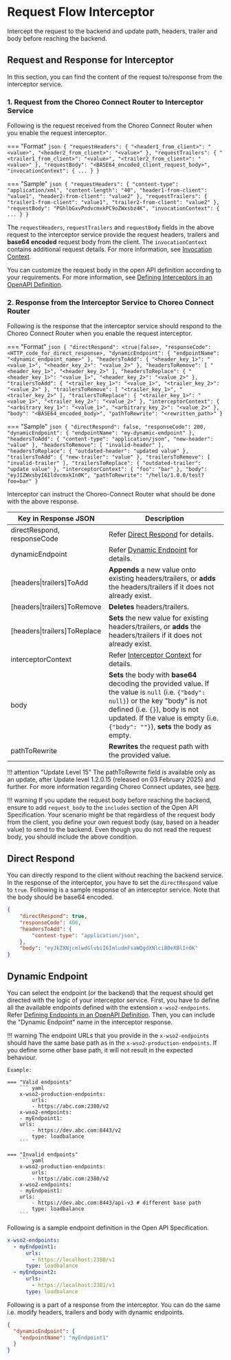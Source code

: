 # Request Flow Interceptor

Intercept the request to the backend and update path, headers, trailer and body before reaching the backend.

## Request and Response for Interceptor

In this section, you can find the content of the request to/response from the interceptor service.

### 1. Request from the Choreo Connect Router to Interceptor Service

Following is the request received from the Choreo Connect Router when you enable the request interceptor.

=== "Format"
    ``` json
    {
        "requestHeaders": {
            "<header1_from_client>": "<value>",
            "<header2_from_client>": "<value>"
        },
        "requestTrailers": {
            "<trailer1_from_client>": "<value>",
            "<trailer2_from_client>": "<value>"
        },
        "requestBody": "<BASE64_encoded_client_request_body>",
        "invocationContext": {
            ...
        }
    }
    ```

=== "Sample"
    ``` json
    {
        "requestHeaders": {
            "content-type": "application/xml",
            "content-length": "40",
            "header1-from-client": "value1",
            "header2-from-client": "value2"
        },
        "requestTrailers": {
            "trailer1-from-client": "value1",
            "trailer2-from-client": "value2"
        },
        "requestBody": "PGhlbGxvPndvcmxkPC9oZWxsbz4K",
        "invocationContext": {
            ...
        }
    }
    ```

The `requestHeaders`, `requestTrailers` and `requestBody` fields in the above request to the interceptor service
provide the request headers, trailers and **base64 encoded** request body from the client. The `invocationContext`
contains additional request details. For more information, see [Invocation Context]({{base_path}}/deploy-and-publish/deploy-on-gateway/choreo-connect/message-transformation/interceptor-microservice/interceptor-context-and-invocation-context/#invocation-context).

You can customize the request body in the open API definition according to your requirements. For more information, see [Defining Interceptors in an OpenAPI Definition]({{base_path}}/deploy-and-publish/deploy-on-gateway/choreo-connect/message-transformation/defining-interceptors-in-an-open-api-definition/).

### 2. Response from the Interceptor Service to Choreo Connect Router

Following is the response that the interceptor service should respond to the Choreo Connect Router when you enable the request interceptor.

=== "Format"
    ``` json
    {
        "directRespond": <true|false>,
        "responseCode": <HTTP_code_for_direct_response>,
        "dynamicEndpoint": {
            "endpointName": "<dynamic_endpoint_name>"
        },
        "headersToAdd": {
            "<header_key_1>": "<value_1>",
            "<header_key_2>": "<value_2>"
        },
        "headersToRemove": [
            "<header_key_1>",
            "<header_key_2>"
        ],
        "headersToReplace": {
            "<header_key_1>": "<value_1>",
            "<header_key_2>": "<value_2>"
        },
        "trailersToAdd": {
            "<trailer_key_1>": "<value_1>",
            "<trailer_key_2>": "<value_2>"
        },
        "trailersToRemove": [
            "<trailer_key_1>",
            "<trailer_key_2>"
        ],
        "trailersToReplace": {
            "<trailer_key_1>": "<value_1>",
            "<trailer_key_2>": "<value_2>"
        },
        "interceptorContext": {
            "<arbitrary_key_1>": "<value_1>",
            "<arbitrary_key_2>": "<value_2>"
        },
        "body": "<BASE64_encoded_body>",
        "pathToRewrite": "<rewritten_path>"
    }
    ```

=== "Sample"
    ``` json
    {
        "directRespond": false,
        "responseCode": 200,
        "dynamicEndpoint": {
            "endpointName": "my-dynamic-endpoint"
        },
        "headersToAdd": {
            "content-type": "application/json",
            "new-header": "value"
        },
        "headersToRemove": [
            "invalid-header"
        ],
        "headersToReplace": {
            "outdated-header": "updated value"
        },
        "trailersToAdd": {
            "new-trailer": "value"
        },
        "trailersToRemove": [
            "invalid-trailer"
        ],
        "trailersToReplace": {
            "outdated-trailer": "update value"
        },
        "interceptorContext": {
            "foo": "bar"
        },
        "body": "eyJIZWxsbyI6IldvcmxkIn0K",
        "pathToRewrite": "/hello/1.0.0/test?foo=bar"
    }
    ```

Interceptor can instruct the Choreo-Connect Router what should be done with the above response.

| Key in Response JSON         | Description                                                                                                                                                                                                                                               |
|------------------------------|-----------------------------------------------------------------------------------------------------------------------------------------------------------------------------------------------------------------------------------------------------------|
| directRespond, responseCode  | Refer [Direct Respond](#direct-respond) for details.                                                                                                                                                                                             |
| dynamicEndpoint              | Refer [Dynamic Endpoint](#dynamic-endpoint) for details.                                                                                                                                                                                         |
| [headers\|trailers]ToAdd     | **Appends** a new value onto existing headers/trailers, or **adds** the headers/trailers if it does not already exist.                                                                                                                                   |
| [headers\|trailers]ToRemove  | **Deletes** headers/trailers.                                                                                                                                                                                                                             |
| [headers\|trailers]ToReplace | **Sets** the new value for existing headers/trailers, or **adds** the headers/trailers if it does not already exist.                                                                                                                                      |
| interceptorContext           | Refer [Interceptor Context]({{base_path}}/deploy-and-publish/deploy-on-gateway/choreo-connect/message-transformation/interceptor-microservice/interceptor-context-and-invocation-context/#interceptor-context) for details.                      |
| body                         | **Sets** the body with **base64** decoding the provided value. If the value is `null` (i.e. `{"body": null}`) or the key "body" is not defined (i.e. `{}`), body is not updated. If the value is empty (i.e. `{"body": ""}`), **sets** the body as empty. |
| pathToRewrite                | **Rewrites** the request path with the provided value. 

!!! attention "Update Level 15"
    The pathToRewrite field is available only as an update, after Update level 1.2.0.15 (released on 03 February 2025) and further. For more information regarding Choreo Connect updates, see [here]({{base_path}}/deploy-and-publish/deploy-on-gateway/choreo-connect/update-choreo-connect/).

<!-- The content of the below warning is same as the info notice in the file
deploy-and-publish/deploy-on-gateway/choreo-connect/message-transformation/defining-interceptors-in-an-open-api-definition.md -->
!!! warning
    If you update the request body before reaching the backend, ensure to add `request_body` to the `includes` section
    of the Open API Specification. Your scenario might be that regardless of the request body from the client,
    you define your own request body (say, based on a header value) to send to the backend.
    Even though you do not read the request body, you should include the above condition.

## Direct Respond

You can directly respond to the client without reaching the backend service. In the response of the interceptor,
you have to set the `directRespond` value to `true`. Following is a sample response of an interceptor service.
Note that the body should be base64 encoded.

``` json
{
    "directRespond": true,
    "responseCode": 400,
    "headersToAdd": {
        "content-type": "application/json",
    },
    "body": "eyJkZXNjcmlwdGlvbiI6ImludmFsaWQgdXNlciB0eXBlIn0K"
}
```

## Dynamic Endpoint

You can select the endpoint (or the backend) that the request should get directed with the logic of your interceptor service.
First, you have to define all the available endpoints defined with the extension `x-wso2-endpoints`.
Refer [Defining Endpoints in an OpenAPI Definition]({{base_path}}/deploy-and-publish/deploy-on-gateway/choreo-connect/endpoints/defining-endpoints-in-an-openapi-definition/).
Then, you can include the "Dynamic Endpoint" name in the interceptor response.

!!! warning
    The endpoint URLs that you provide in the `x-wso2-endpoints` should have the same base path as in the `x-wso2-production-endpoints`.
    If you define some other base path, it will not result in the expected behaviour.

    Example:

    === "Valid endpoints"
        ``` yaml
        x-wso2-production-endpoints:
            urls:
            - https://abc.com:2380/v2
        x-wso2-endpoints:
        - myEndpoint1:
        urls:
            - https://dev.abc.com:8443/v2
            type: loadbalance
        ```

    === "Invalid endpoints"
        ``` yaml
        x-wso2-production-endpoints:
            urls:
            - https://abc.com:2380/v2
        x-wso2-endpoints:
        - myEndpoint1:
        urls:
            - https://dev.abc.com:8443/api-v3 # different base path
            type: loadbalance
        ```

Following is a sample endpoint definition in the Open API Specification.

```yaml
x-wso2-endpoints:
  - myEndpoint1:
      urls:
        - https://localhost:2380/v1
      type: loadbalance
  - myEndpoint2:
      urls:
        - https://localhost:2381/v1
      type: loadbalance
```

Following is a part of a response from the interceptor. You can do the same i.e. modify headers, trailers and body with dynamic endpoints.
```json
{
  "dynamicEndpoint": {
    "endpointName": "myEndpoint1"
  }
}
```
